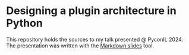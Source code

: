 # Designing a plugin architecture in Python

This repository holds the sources to my talk presented @ PyconIL 2024.
The presentation was written with the [Markdown slides][mdslides] tool.

[mdslides]: https://gitlab.com/da_doomer/markdown-slides